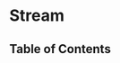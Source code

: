 <script lang="ts">
  import { buildTableOfContent, buildPage } from './../scripts/build';

  const project = (await import(/* @vite-ignore */ './../build/typedoc-ast.json').then(
    module => module.default,
  )) as ProjectReflection;

  export default {
    name: 'Stream',
    data() {
      return {
        tableOfContent: [],
        pageContent: {},
      };
    },
    async created() {
      this.tableOfContent = await buildTableOfContent(project, 'Stream');
      this.pageContent = await buildPage(project, 'Stream', this.tableOfContent);

    },
  };
</script>

# Stream

## Table of Contents

<TableOfContentComponent :tocData="tableOfContent" />

<PageContentComponent :page="pageContent" />
